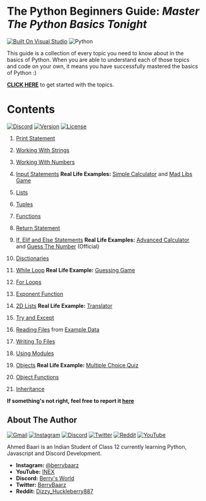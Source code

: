 # The Python Beginners Guide: _Master The Python Basics Tonight_

[![Built On Visual Studio](https://img.shields.io/badge/Visual_Studio_Code-0078D4?style=for-the-badge&logo=visual%20studio%20code&logoColor=white)](https://visualstudio.microsoft.com/) ![Python](https://img.shields.io/badge/Python-FFD43B?style=for-the-badge&logo=python&logoColor=darkgreen) 





This guide is a collection of every topic you need to know about in the basics of Python.
When you are able to understand each of those topics and code on your own, it means you have successfully mastered the basics of Python :)

[**CLICK HERE**](https://github.com/AhmedBaari/Python-Beginners/find/master) to get started with the topics.

# Contents
[![Discord](https://discordapp.com/api/guilds/823750828799819817/embed.png)](https://discord.gg/m9MW8Cw3xq)
[![Version](https://img.shields.io/npm/v/discord-rpbot.svg)](https://github.com/AhmedBaari/Python-Beginners/)
[![License](https://img.shields.io/npm/l/discord-rpbot.svg)](LICENSE)

1) [Print Statement](https://github.com/AhmedBaari/Python-Beginners/blob/a52be6341eb1c93bfe5837fd2938ef10d509b976/1%20Print.py)
2) [Working With Strings](https://github.com/AhmedBaari/Python-Beginners/blob/a52be6341eb1c93bfe5837fd2938ef10d509b976/2%20Working%20With%20Strings.py)
3) [Working With Numbers](https://github.com/AhmedBaari/Python-Beginners/blob/a52be6341eb1c93bfe5837fd2938ef10d509b976/4%20Working%20With%20Numbers.py)
5) [Input Statements](https://github.com/AhmedBaari/Python-Beginners/blob/a52be6341eb1c93bfe5837fd2938ef10d509b976/5%20Input%20Statements.py)
**Real Life Examples:** [Simple Calculator](https://github.com/AhmedBaari/Python-Beginners/blob/a52be6341eb1c93bfe5837fd2938ef10d509b976/6%20Simple%20Calculator.py) and [Mad Libs Game](https://github.com/AhmedBaari/Python-Beginners/blob/a52be6341eb1c93bfe5837fd2938ef10d509b976/7%20Mad%20Libs%20Game.py)

8) [Lists](https://github.com/AhmedBaari/Python-Beginners/blob/a52be6341eb1c93bfe5837fd2938ef10d509b976/8%20Lists.py)
9) [Tuples](https://github.com/AhmedBaari/Python-Beginners/blob/a52be6341eb1c93bfe5837fd2938ef10d509b976/9%20Tuples.py)
10) [Functions](https://github.com/AhmedBaari/Python-Beginners/blob/a52be6341eb1c93bfe5837fd2938ef10d509b976/10%20Functions.py)
11) [Return Statement](https://github.com/AhmedBaari/Python-Beginners/blob/a52be6341eb1c93bfe5837fd2938ef10d509b976/11%20Return%20Statement.py)
12) [If, Elif and Else Statements](https://github.com/AhmedBaari/Python-Beginners/blob/a52be6341eb1c93bfe5837fd2938ef10d509b976/12%20If_statements.py)
**Real Life Examples:** [Advanced Calculator](https://github.com/AhmedBaari/Python-Beginners/blob/a52be6341eb1c93bfe5837fd2938ef10d509b976/13%20Advanced%20Calculator.py) and [Guess The Number](https://github.com/AhmedBaari/Python-Beginners/blob/a52be6341eb1c93bfe5837fd2938ef10d509b976/Projects/Guess%20The%20Number.py) (Official)

14) [Disctionaries](https://github.com/AhmedBaari/Python-Beginners/blob/a52be6341eb1c93bfe5837fd2938ef10d509b976/14%20Dictionaries.py)
15) [While Loop](https://github.com/AhmedBaari/Python-Beginners/blob/a52be6341eb1c93bfe5837fd2938ef10d509b976/15%20While_Loop.py)
**Real Life Example:** [Guessing Game](https://github.com/AhmedBaari/Python-Beginners/blob/a52be6341eb1c93bfe5837fd2938ef10d509b976/16%20Guessing%20Game.py)

17) [For Loops](https://github.com/AhmedBaari/Python-Beginners/blob/a52be6341eb1c93bfe5837fd2938ef10d509b976/17%20For_Loops.py)
18) [Exponent Function](https://github.com/AhmedBaari/Python-Beginners/blob/a52be6341eb1c93bfe5837fd2938ef10d509b976/18%20Exponent%20Function.py)
19) [2D Lists](https://github.com/AhmedBaari/Python-Beginners/blob/a52be6341eb1c93bfe5837fd2938ef10d509b976/19%202D%20Lists.py)
**Real Life Example:** [Translator](https://github.com/AhmedBaari/Python-Beginners/blob/a52be6341eb1c93bfe5837fd2938ef10d509b976/20%20Translator.py)

21) [Try and Except](https://github.com/AhmedBaari/Python-Beginners/blob/a52be6341eb1c93bfe5837fd2938ef10d509b976/21%20Try%20and%20Except.py)
22) [Reading Files](https://github.com/AhmedBaari/Python-Beginners/blob/a52be6341eb1c93bfe5837fd2938ef10d509b976/22%20Reading%20Files.py) from [Example Data](https://github.com/AhmedBaari/Python-Beginners/blob/a52be6341eb1c93bfe5837fd2938ef10d509b976/22%20Reading%20Files.py)
23) [Writing To Files](https://github.com/AhmedBaari/Python-Beginners/blob/a52be6341eb1c93bfe5837fd2938ef10d509b976/23%20Writing%20To%20Files.py)
24) [Using Modules](https://github.com/AhmedBaari/Python-Beginners/blob/a52be6341eb1c93bfe5837fd2938ef10d509b976/24%20Using%20Modules.py)
25) [Objects](https://github.com/AhmedBaari/Python-Beginners/blob/f394fcd66443eb760f3c83ad0021d6e42229630b/25%20Objects.py)
**Real Life Example:** [Multiple Choice Quiz](https://github.com/AhmedBaari/Python-Beginners/blob/f394fcd66443eb760f3c83ad0021d6e42229630b/26%20Multiple%20Choice%20Quiz.py)

27)  [Object Functions](https://github.com/AhmedBaari/Python-Beginners/blob/f394fcd66443eb760f3c83ad0021d6e42229630b/25%20Objects.py)
28)  [Inheritance](https://github.com/AhmedBaari/Python-Beginners/blob/f394fcd66443eb760f3c83ad0021d6e42229630b/28%20Inheritance.py)

**If something's not right, feel free to report it [here](https://github.com/AhmedBaari/Python-Beginners/issues/new)**


## About The Author
[![Gmail](https://img.shields.io/badge/Gmail-D14836?style=for-the-badge&logo=gmail&logoColor=white)](https://mail.google.com/mail/u/0/?view=cm&fs=1&tf=1&to=ahmed4baari@email.com&su=Reg%20Python%20Development&body=Hey%20Berry)
[![Instagram](https://img.shields.io/badge/Instagram-E4405F?style=for-the-badge&logo=instagram&logoColor=white)](https://instagram.com/BerryBaarz)
[![Discord](https://img.shields.io/badge/Discord-7289DA?style=for-the-badge&logo=discord&logoColor=white)](https://discord.gg/DVwuuaDFaK)
[![Twitter](https://img.shields.io/badge/Twitter-1DA1F2?style=for-the-badge&logo=twitter&logoColor=white)](https://twitter.com/BerryBaarz)
[![Reddit](https://img.shields.io/badge/Reddit-FF4500?style=for-the-badge&logo=reddit&logoColor=white)](https://www.reddit.com/u/Dizzy_Huckleberry887)
[![YouTube](https://img.shields.io/badge/YouTube-FF0000?style=for-the-badge&logo=youtube&logoColor=white)](https://youtube.com/INEXD)

Ahmed Baari is an Indian Student of Class 12 currently learning Python, Javascript and Discord Development.
- **Instagram:** [@berrybaarz](https://instagram.com/berrybaarz)
- **YouTube:** [INEX](https://youtube.com/INEXD)
- **Discord:** [Berry's World](https://discord.gg/DVwuuaDFaK)
- **Twitter:** [BerryBaarz](https://twitter.com/BerryBaarz)
- **Reddit:** [Dizzy_Huckleberry887](https://www.reddit.com/u/Dizzy_Huckleberry887)

